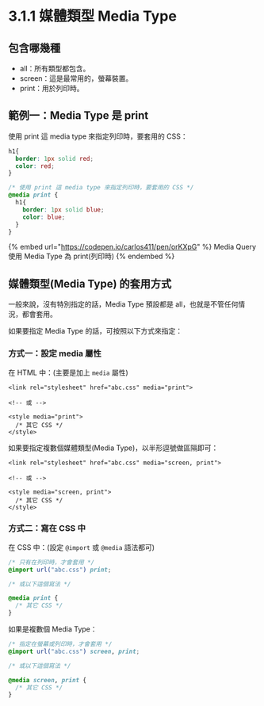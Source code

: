 # 3.1.1 媒體類型 Media Type

## 包含哪幾種

* all：所有類型都包含。
* screen：這是最常用的，螢幕裝置。
* print：用於列印時。

## 範例一：Media Type 是 print

使用 print 這 media type 來指定列印時，要套用的 CSS：

```css
h1{
  border: 1px solid red;
  color: red;
}

/* 使用 print 這 media type 來指定列印時，要套用的 CSS */
@media print {
  h1{
    border: 1px solid blue;
    color: blue;
  }
}
```

{% embed url="https://codepen.io/carlos411/pen/orKXpG" %}
Media Query 使用 Media Type 為 print(列印時)
{% endembed %}

## 媒體類型(Media Type) 的套用方式

一般來說，沒有特別指定的話，Media Type 預設都是 all，也就是不管任何情況，都會套用。

如果要指定 Media Type 的話，可按照以下方式來指定：

### 方式一：設定 media 屬性

在 HTML 中：(主要是加上 `media` 屬性)

```markup
<link rel="stylesheet" href="abc.css" media="print">

<!-- 或 -->

<style media="print">
  /* 其它 CSS */
</style>
```

如果要指定複數個媒體類型(Media Type)，以半形逗號做區隔即可：

```markup
<link rel="stylesheet" href="abc.css" media="screen, print">

<!-- 或 -->

<style media="screen, print">
  /* 其它 CSS */
</style>
```

### 方式二：寫在 CSS 中

在 CSS 中：(設定 `@import` 或 `@media` 語法都可)

```css
/* 只有在列印時，才會套用 */
@import url("abc.css") print;

/* 或以下這個寫法 */

@media print {
  /* 其它 CSS */
}
```

如果是複數個 Media Type：

```css
/* 指定在螢幕或列印時，才會套用 */
@import url("abc.css") screen, print;

/* 或以下這個寫法 */

@media screen, print {
  /* 其它 CSS */
}
```
